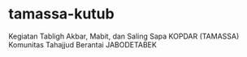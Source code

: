 # tamassa-kutub
Kegiatan Tabligh Akbar, Mabit, dan Saling Sapa KOPDAR (TAMASSA) Komunitas Tahajjud Berantai JABODETABEK 

